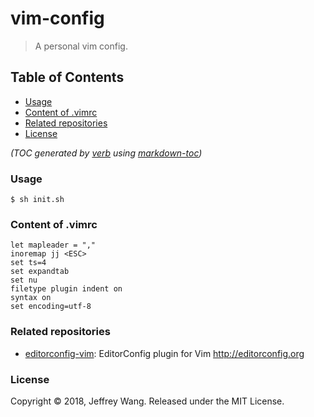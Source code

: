 # vim-config

> A personal vim config.

## Table of Contents

- [Usage](#usage)
- [Content of .vimrc](#content-of-vimrc)
- [Related repositories](#related-repositories)
- [License](#license)

_(TOC generated by [verb](https://github.com/verbose/verb) using [markdown-toc](https://github.com/jonschlinkert/markdown-toc))_

### Usage

```
$ sh init.sh
```

### Content of .vimrc

```
let mapleader = ","
inoremap jj <ESC>
set ts=4
set expandtab
set nu
filetype plugin indent on
syntax on
set encoding=utf-8
```

### Related repositories

* [editorconfig-vim](https://github.com/editorconfig/editorconfig-vim):  EditorConfig plugin for Vim http://editorconfig.org

### License

Copyright © 2018, Jeffrey Wang.
Released under the MIT License.